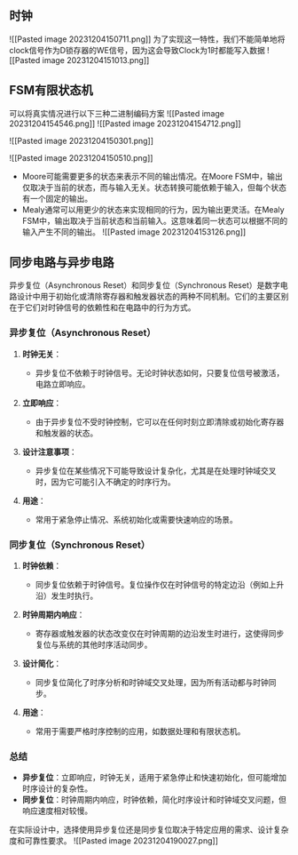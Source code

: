 ## 时钟
![[Pasted image 20231204150711.png]]
为了实现这一特性，我们不能简单地将clock信号作为D锁存器的WE信号，因为这会导致Clock为1时都能写入数据
![[Pasted image 20231204151013.png]]
## FSM有限状态机
可以将真实情况进行以下三种二进制编码方案
![[Pasted image 20231204154546.png]]
![[Pasted image 20231204154712.png]]

![[Pasted image 20231204150301.png]]

![[Pasted image 20231204150510.png]]
- Moore可能需要更多的状态来表示不同的输出情况。在Moore FSM中，输出仅取决于当前的状态，而与输入无关。状态转换可能依赖于输入，但每个状态有一个固定的输出。
- Mealy通常可以用更少的状态来实现相同的行为，因为输出更灵活。在Mealy FSM中，输出取决于当前状态和当前输入。这意味着同一状态可以根据不同的输入产生不同的输出。
![[Pasted image 20231204153126.png]]
## 同步电路与异步电路
异步复位（Asynchronous Reset）和同步复位（Synchronous Reset）是数字电路设计中用于初始化或清除寄存器和触发器状态的两种不同机制。它们的主要区别在于它们对时钟信号的依赖性和在电路中的行为方式。

### 异步复位（Asynchronous Reset）

1. **时钟无关**：
   - 异步复位不依赖于时钟信号。无论时钟状态如何，只要复位信号被激活，电路立即响应。

2. **立即响应**：
   - 由于异步复位不受时钟控制，它可以在任何时刻立即清除或初始化寄存器和触发器的状态。

3. **设计注意事项**：
   - 异步复位在某些情况下可能导致设计复杂化，尤其是在处理时钟域交叉时，因为它可能引入不确定的时序行为。

4. **用途**：
   - 常用于紧急停止情况、系统初始化或需要快速响应的场景。

### 同步复位（Synchronous Reset）

1. **时钟依赖**：
   - 同步复位依赖于时钟信号。复位操作仅在时钟信号的特定边沿（例如上升沿）发生时执行。

2. **时钟周期内响应**：
   - 寄存器或触发器的状态改变仅在时钟周期的边沿发生时进行，这使得同步复位与系统的其他时序活动同步。

3. **设计简化**：
   - 同步复位简化了时序分析和时钟域交叉处理，因为所有活动都与时钟同步。

4. **用途**：
   - 常用于需要严格时序控制的应用，如数据处理和有限状态机。

### 总结

- **异步复位**：立即响应，时钟无关，适用于紧急停止和快速初始化，但可能增加时序设计的复杂性。
- **同步复位**：时钟周期内响应，时钟依赖，简化时序设计和时钟域交叉问题，但响应速度相对较慢。

在实际设计中，选择使用异步复位还是同步复位取决于特定应用的需求、设计复杂度和可靠性要求。
![[Pasted image 20231204190027.png]]